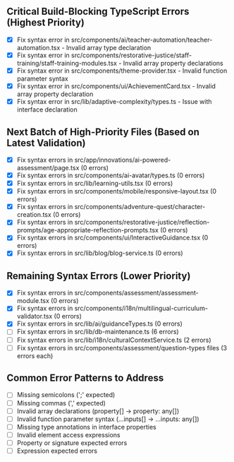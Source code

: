 ## Critical Build-Blocking TypeScript Errors (Highest Priority)
- [x] Fix syntax error in src/components/ai/teacher-automation/teacher-automation.tsx - Invalid array type declaration
- [x] Fix syntax error in src/components/restorative-justice/staff-training/staff-training-modules.tsx - Invalid array property declarations
- [x] Fix syntax error in src/components/theme-provider.tsx - Invalid function parameter syntax
- [x] Fix syntax error in src/components/ui/AchievementCard.tsx - Invalid array property declaration
- [x] Fix syntax error in src/lib/adaptive-complexity/types.ts - Issue with interface declaration

## Next Batch of High-Priority Files (Based on Latest Validation)
- [x] Fix syntax errors in src/app/innovations/ai-powered-assessment/page.tsx (0 errors)
- [x] Fix syntax errors in src/components/ai-avatar/types.ts (0 errors)
- [x] Fix syntax errors in src/lib/learning-utils.tsx (0 errors)
- [x] Fix syntax errors in src/components/mobile/responsive-layout.tsx (0 errors)
- [x] Fix syntax errors in src/components/adventure-quest/character-creation.tsx (0 errors)
- [x] Fix syntax errors in src/components/restorative-justice/reflection-prompts/age-appropriate-reflection-prompts.tsx (0 errors)
- [x] Fix syntax errors in src/components/ui/InteractiveGuidance.tsx (0 errors)
- [x] Fix syntax errors in src/lib/blog/blog-service.ts (0 errors)

## Remaining Syntax Errors (Lower Priority)
- [x] Fix syntax errors in src/components/assessment/assessment-module.tsx (0 errors)
- [x] Fix syntax errors in src/components/i18n/multilingual-curriculum-validator.tsx (0 errors)
- [x] Fix syntax errors in src/lib/ai/guidanceTypes.ts (0 errors)
- [ ] Fix syntax errors in src/lib/db-maintenance.ts (6 errors)
- [ ] Fix syntax errors in src/lib/i18n/culturalContextService.ts (2 errors)
- [ ] Fix syntax errors in src/components/assessment/question-types files (3 errors each)

## Common Error Patterns to Address
- [ ] Missing semicolons (';' expected)
- [ ] Missing commas (',' expected)
- [ ] Invalid array declarations (property[] → property: any[])
- [ ] Invalid function parameter syntax (...inputs[] → ...inputs: any[])
- [ ] Missing type annotations in interface properties
- [ ] Invalid element access expressions
- [ ] Property or signature expected errors
- [ ] Expression expected errors
